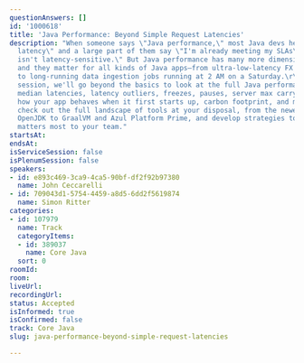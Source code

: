 ```yaml
---
questionAnswers: []
id: '1000618'
title: 'Java Performance: Beyond Simple Request Latencies'
description: "When someone says \"Java performance,\" most Java devs hear \"request
  latency\" and a large part of them say \"I'm already meeting my SLAs\" or \"my app
  isn't latency-sensitive.\" But Java performance has many more dimensions than that,
  and they matter for all kinds of Java apps—from ultra-low-latency FX trading platforms
  to long-running data ingestion jobs running at 2 AM on a Saturday.\r\n\r\nIn this
  session, we'll go beyond the basics to look at the full Java performance picture:
  median latencies, latency outliers, freezes, pauses, server max carrying capacity,
  how your app behaves when it first starts up, carbon footprint, and more. We'll
  check out the full landscape of tools at your disposal, from the newest JEPs in
  OpenJDK to GraalVM and Azul Platform Prime, and develop strategies to optimize whatever
  matters most to your team."
startsAt:
endsAt:
isServiceSession: false
isPlenumSession: false
speakers:
- id: e893c469-3ca9-4ca5-90bf-df2f92b97380
  name: John Ceccarelli
- id: 709043d1-5754-4459-a8d5-6dd2f5619874
  name: Simon Ritter
categories:
- id: 107979
  name: Track
  categoryItems:
  - id: 389037
    name: Core Java
  sort: 0
roomId:
room:
liveUrl:
recordingUrl:
status: Accepted
isInformed: true
isConfirmed: false
track: Core Java
slug: java-performance-beyond-simple-request-latencies

---
```


